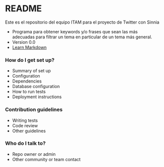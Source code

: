 # README #

Este es el repositorio del equipo ITAM para el proyecto de Twitter con Sinnia

* Programa para obtener keywords y/o frases que sean las más adecuadas para filtrar un tema en particular de un tema más general.
* Version 0.0
* [Learn Markdown](https://bitbucket.org/tutorials/markdowndemo)

### How do I get set up? ###

* Summary of set up
* Configuration
* Dependencies
* Database configuration
* How to run tests
* Deployment instructions

### Contribution guidelines ###

* Writing tests
* Code review
* Other guidelines

### Who do I talk to? ###

* Repo owner or admin
* Other community or team contact